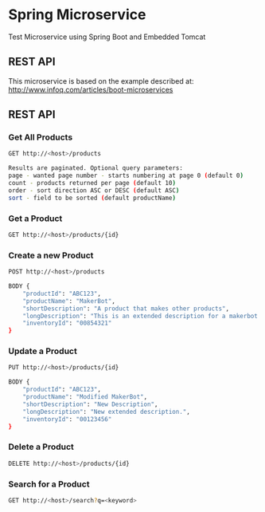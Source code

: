 # Spring Microservice
Test Microservice using Spring Boot and Embedded Tomcat

## REST API

This microservice is based on the example described at:
http://www.infoq.com/articles/boot-microservices


## REST API

### Get All Products

```sh
GET http://<host>/products

Results are paginated. Optional query parameters:
page - wanted page number - starts numbering at page 0 (default 0)
count - products returned per page (default 10)
order - sort direction ASC or DESC (default ASC)
sort - field to be sorted (default productName)
```

### Get a Product

```sh
GET http://<host>/products/{id}
```

### Create a new Product

```sh
POST http://<host>/products

BODY {
    "productId": "ABC123",
    "productName": "MakerBot",
    "shortDescription": "A product that makes other products",
    "longDescription": "This is an extended description for a makerbot.",
    "inventoryId": "00854321"
}
```

### Update a Product

```sh
PUT http://<host>/products/{id}

BODY {
    "productId": "ABC123",
    "productName": "Modified MakerBot",
    "shortDescription": "New Description",
    "longDescription": "New extended description.",
    "inventoryId": "00123456"
}
```

### Delete a Product

```sh
DELETE http://<host>/products/{id}
```

### Search for a Product

```sh
GET http://<host>/search?q=<keyword>
```
